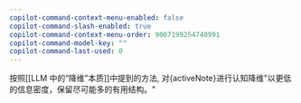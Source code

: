 ```yaml
---
copilot-command-context-menu-enabled: false
copilot-command-slash-enabled: true
copilot-command-context-menu-order: 9007199254740991
copilot-command-model-key: ""
copilot-command-last-used: 0
---
```

按照[[LLM 中的“降维”本质]]中提到的方法, 对{activeNote}进行认知降维"以更低的信息密度，保留尽可能多的有用结构。"